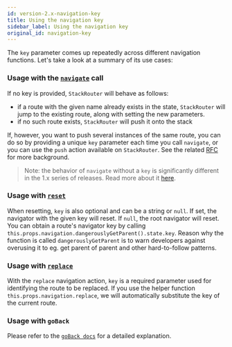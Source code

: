 ```yaml
---
id: version-2.x-navigation-key
title: Using the navigation key
sidebar_label: Using the navigation key
original_id: navigation-key
---
```


The `key` parameter comes up repeatedly across different navigation functions. Let's take a look at a summary of its use cases:

### Usage with the [`navigate`](navigation-actions.html#navigate) call

If no key is provided, `StackRouter` will behave as follows:

* if a route with the given name already exists in the state, `StackRouter` will jump to the existing route, along with setting the new parameters.
* if no such route exists, `StackRouter` will push it onto the stack

If, however, you want to push several instances of the same route, you can do so by providing a unique `key` parameter each time you call `navigate`, or you can use the `push` action available on `StackRouter`. See the related [RFC](https://github.com/react-navigation/rfcs/blob/master/text/0004-less-pushy-navigate.md) for more background.

> Note: the behavior of `navigate` without a `key` is significantly different in the 1.x series of releases. Read more about it [here](https://gist.github.com/vonovak/ef72f5efe1d36742de8968ff6a708985).

### Usage with [`reset`](navigation-actions.html#reset)

When resetting, `key` is also optional and can be a string or `null`. If set, the navigator with the given key will reset. If `null`, the root navigator will reset. You can obtain a route's navigator key by calling `this.props.navigation.dangerouslyGetParent().state.key`. Reason why the function is called `dangerouslyGetParent` is to warn developers against overusing it to eg. get parent of parent and other hard-to-follow patterns.

### Usage with [`replace`](navigation-actions.html#replace)

With the `replace` navigation action, `key` is a required parameter used for identifying the route to be replaced. If you use the helper function `this.props.navigation.replace`, we will automatically substitute the key of the current route.

### Usage with `goBack`

Please refer to the [`goBack docs`](navigation-prop.html#goback-close-the-active-screen-and-move-back) for a detailed explanation.
